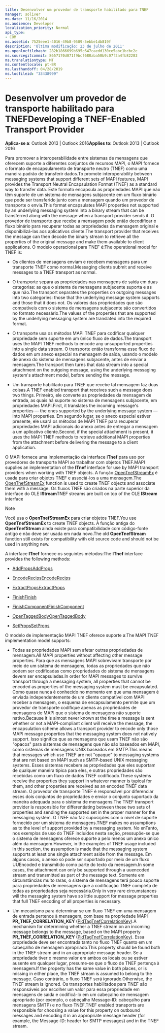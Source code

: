 ```yaml
---
title: Desenvolver um provedor de transporte habilitado para TNEF
manager: soliver
ms.date: 11/16/2014
ms.audience: Developer
localization_priority: Normal
api_type:
- COM
ms.assetid: 7525eee1-4016-49b8-9509-5ebbe1db819f
description: 'Última modificação: 23 de julho de 2011'
ms.openlocfilehash: 282b1866699b695c647caedd130ce5abc1bcbc2c
ms.sourcegitcommit: 8657170d071f9bcf680aba50b9c07f2a4fb82283
ms.translationtype: MT
ms.contentlocale: pt-BR
ms.lasthandoff: 04/28/2019
ms.locfileid: "33438999"
---
```

# <a name="developing-a-tnef-enabled-transport-provider"></a><span data-ttu-id="3b35f-103">Desenvolver um provedor de transporte habilitado para TNEF</span><span class="sxs-lookup"><span data-stu-id="3b35f-103">Developing a TNEF-Enabled Transport Provider</span></span>

  
  
<span data-ttu-id="3b35f-104">**Aplica-se a**: Outlook 2013 | Outlook 2016</span><span class="sxs-lookup"><span data-stu-id="3b35f-104">**Applies to**: Outlook 2013 | Outlook 2016</span></span> 
  
<span data-ttu-id="3b35f-105">Para promover a interoperabilidade entre sistemas de mensagens que oferecem suporte a diferentes conjuntos de recursos MAPI, o MAPI fornece o formato de encapsulamento de transporte neutro (TNEF) como uma maneira padrão de transferir dados.</span><span class="sxs-lookup"><span data-stu-id="3b35f-105">To promote interoperability between messaging systems that support different sets of MAPI features, MAPI provides the Transport Neutral Encapsulation Format (TNEF) as a standard way to transfer data.</span></span> <span data-ttu-id="3b35f-106">Este formato encapsula as propriedades MAPI que não têm suporte de um sistema de mensagens subjacente em um fluxo binário que pode ser transferido junto com a mensagem quando um provedor de transporte o envia.</span><span class="sxs-lookup"><span data-stu-id="3b35f-106">This format encapsulates MAPI properties not supported by an underlying messaging system into a binary stream that can be transferred along with the message when a transport provider sends it.</span></span> <span data-ttu-id="3b35f-107">O provedor de transporte que recebe a mensagem pode então decodificar o fluxo binário para recuperar todas as propriedades da mensagem original e disponibilizá-las aos aplicativos cliente.</span><span class="sxs-lookup"><span data-stu-id="3b35f-107">The transport provider that receives the message can then decode the binary stream to retrieve all the properties of the original message and make them available to client applications.</span></span> <span data-ttu-id="3b35f-108">O modelo operacional para TNEF é:</span><span class="sxs-lookup"><span data-stu-id="3b35f-108">The operational model for TNEF is:</span></span>
  
- <span data-ttu-id="3b35f-109">Os clientes de mensagens enviam e recebem mensagens para um transporte TNEF como normal.</span><span class="sxs-lookup"><span data-stu-id="3b35f-109">Messaging clients submit and receive messages to a TNEF transport as normal.</span></span>
    
- <span data-ttu-id="3b35f-110">O transporte separa as propriedades nas mensagens de saída em duas categorias: as que o sistema de mensagens subjacente suporta e as que não.</span><span class="sxs-lookup"><span data-stu-id="3b35f-110">The transport separates the properties on outgoing messages into two categories: those that the underlying message system supports and those that it does not.</span></span> <span data-ttu-id="3b35f-111">Os valores das propriedades que são compatíveis com o sistema de mensagens subjacente são convertidos no formato necessário.</span><span class="sxs-lookup"><span data-stu-id="3b35f-111">The values of the properties that are supported by the underlying messaging system are translated into the required format.</span></span>
    
- <span data-ttu-id="3b35f-112">O transporte usa os métodos MAPI TNEF para codificar qualquer propriedade sem suporte em um único fluxo de dados.</span><span class="sxs-lookup"><span data-stu-id="3b35f-112">The transport uses the MAPI TNEF methods to encode any unsupported properties into a single data stream.</span></span> <span data-ttu-id="3b35f-113">O transporte então transforma esse fluxo de dados em um anexo especial na mensagem de saída, usando o modelo de anexo do sistema de mensagens subjacente, antes de enviar a mensagem.</span><span class="sxs-lookup"><span data-stu-id="3b35f-113">The transport then turns that data stream into a special attachment on the outgoing message, using the underlying messaging system's attachment model, before sending the message.</span></span>
    
- <span data-ttu-id="3b35f-114">Um transporte habilitado para TNEF que recebe tal mensagem faz duas coisas.</span><span class="sxs-lookup"><span data-stu-id="3b35f-114">A TNEF enabled transport that receives such a message does two things.</span></span> <span data-ttu-id="3b35f-115">Primeiro, ele converte as propriedades da mensagem de entrada, as quais há suporte no sistema de mensagens subjacente, em propriedades MAPI.</span><span class="sxs-lookup"><span data-stu-id="3b35f-115">First, it translates the incoming message's properties — the ones supported by the underlying message system — into MAPI properties.</span></span> <span data-ttu-id="3b35f-116">Em segundo lugar, se o anexo especial estiver presente, ele usará os métodos de MAPI TNEF para recuperar propriedades MAPI adicionais do anexo antes de entregar a mensagem a um aplicativo cliente.</span><span class="sxs-lookup"><span data-stu-id="3b35f-116">Second, if the special attachment is present, it uses the MAPI TNEF methods to retrieve additional MAPI properties from the attachment before delivering the message to a client application.</span></span>
    
<span data-ttu-id="3b35f-117">O MAPI fornece uma implementação da interface **ITnef** para uso por provedores de transporte MAPI ao trabalhar com objetos TNEF.</span><span class="sxs-lookup"><span data-stu-id="3b35f-117">MAPI supplies an implementation of the **ITnef** interface for use by MAPI transport providers when working with TNEF objects.</span></span> <span data-ttu-id="3b35f-118">A função [OpenTnefStreamEx](opentnefstreamex.md) é usada para criar objetos TNEF e associá-los a uma mensagem.</span><span class="sxs-lookup"><span data-stu-id="3b35f-118">The [OpenTnefStreamEx](opentnefstreamex.md) function is used to create TNEF objects and associate them with a message.</span></span> <span data-ttu-id="3b35f-119">Os fluxos TNEF são criados na parte superior da interface do OLE **IStream**</span><span class="sxs-lookup"><span data-stu-id="3b35f-119">TNEF streams are built on top of the OLE **IStream** interface</span></span> 
  
> [!NOTE]
> <span data-ttu-id="3b35f-120">Você usa o **OpenTnefStreamEx** para criar objetos TNEF.</span><span class="sxs-lookup"><span data-stu-id="3b35f-120">You use **OpenTnefStreamEx** to create TNEF objects.</span></span> <span data-ttu-id="3b35f-121">A função antiga do **OpenTnefStream** ainda existe para compatibilidade com código-fonte antigo e não deve ser usada em nada novo.</span><span class="sxs-lookup"><span data-stu-id="3b35f-121">The old **OpenTnefStream** function still exists for compatibility with old source code and should not be used in anything new.</span></span> 
  
<span data-ttu-id="3b35f-122">A interface **ITnef** fornece os seguintes métodos:</span><span class="sxs-lookup"><span data-stu-id="3b35f-122">The **ITnef** interface provides the following methods:</span></span> 
  
- [<span data-ttu-id="3b35f-123">AddProps</span><span class="sxs-lookup"><span data-stu-id="3b35f-123">AddProps</span></span>](itnef-addprops.md)
    
- [<span data-ttu-id="3b35f-124">EncodeRecips</span><span class="sxs-lookup"><span data-stu-id="3b35f-124">EncodeRecips</span></span>](itnef-encoderecips.md)
    
- [<span data-ttu-id="3b35f-125">ExtractProps</span><span class="sxs-lookup"><span data-stu-id="3b35f-125">ExtractProps</span></span>](itnef-extractprops.md)
    
- [<span data-ttu-id="3b35f-126">Finish</span><span class="sxs-lookup"><span data-stu-id="3b35f-126">Finish</span></span>](itnef-finish.md)
    
- [<span data-ttu-id="3b35f-127">FinishComponent</span><span class="sxs-lookup"><span data-stu-id="3b35f-127">FinishComponent</span></span>](itnef-finishcomponent.md)
    
- [<span data-ttu-id="3b35f-128">OpenTaggedBody</span><span class="sxs-lookup"><span data-stu-id="3b35f-128">OpenTaggedBody</span></span>](itnef-opentaggedbody.md)
    
- [<span data-ttu-id="3b35f-129">SetProps</span><span class="sxs-lookup"><span data-stu-id="3b35f-129">SetProps</span></span>](itnef-setprops.md)
    
<span data-ttu-id="3b35f-130">O modelo de implementação MAPI TNEF oferece suporte a:</span><span class="sxs-lookup"><span data-stu-id="3b35f-130">The MAPI TNEF implementation model supports:</span></span>
  
- <span data-ttu-id="3b35f-131">Todas as propriedades MAPI sem afetar outras propriedades de mensagem.</span><span class="sxs-lookup"><span data-stu-id="3b35f-131">All MAPI properties without affecting other message properties.</span></span> <span data-ttu-id="3b35f-132">Para que as mensagens MAPI sobrevivam transporte por meio de um sistema de mensagens, todas as propriedades que não podem ser codificadas como propriedades do sistema de mensagens devem ser encapsuladas.</span><span class="sxs-lookup"><span data-stu-id="3b35f-132">In order for MAPI messages to survive transport through a messaging system, all properties that cannot be encoded as properties of the messaging system must be encapsulated.</span></span> <span data-ttu-id="3b35f-133">Como quase nunca é conhecido no momento em que uma mensagem é enviada independentemente de um cliente compatível com MAPI receber a mensagem, o esquema de encapsulamento permite que um provedor de transporte codifique apenas as propriedades de mensagens de MAPI que o sistema de mensagens não suporte nativo.</span><span class="sxs-lookup"><span data-stu-id="3b35f-133">Because it is almost never known at the time a message is sent whether or not a MAPI-compliant client will receive the message, the encapsulation scheme allows a transport provider to encode only those MAPI message properties that the messaging system does not natively support.</span></span> <span data-ttu-id="3b35f-134">Isso significa que as mensagens que usam TNEF não são "opacos" para sistemas de mensagens que não são baseados em MAPI, como sistemas de mensagens UNIX baseados em SMTP.</span><span class="sxs-lookup"><span data-stu-id="3b35f-134">This means that messages which use TNEF are not "opaque" to messaging systems that are not based on MAPI such as SMTP-based UNIX messaging systems.</span></span> <span data-ttu-id="3b35f-135">Esses sistemas recebem as propriedades que eles suportam de qualquer maneira típica para eles, e outras propriedades são recebidas como um fluxo de dados TNEF codificado.</span><span class="sxs-lookup"><span data-stu-id="3b35f-135">These systems receive the properties they support in whatever manner is typical for them, and other properties are received as an encoded TNEF data stream.</span></span> <span data-ttu-id="3b35f-136">O provedor de transporte TNEF é responsável por diferenciar esses dois conjuntos de propriedades e enviar o conjunto suportado da maneira adequada para o sistema de mensagens.</span><span class="sxs-lookup"><span data-stu-id="3b35f-136">The TNEF transport provider is responsible for differentiating between these two sets of properties and sending the supported set in the proper manner for the messaging system.</span></span> <span data-ttu-id="3b35f-137">O TNEF não faz suposições com o nível de suporte fornecido por um sistema de mensagens.</span><span class="sxs-lookup"><span data-stu-id="3b35f-137">TNEF makes no assumptions as to the level of support provided by a messaging system.</span></span> <span data-ttu-id="3b35f-138">No enTanto, nos exemplos de uso do TNEF incluídos nesta seção, pressupõe-se que o sistema de mensagens oferece suporte a pelo menos um anexo único além da mensagem.</span><span class="sxs-lookup"><span data-stu-id="3b35f-138">However, in the examples of TNEF usage included in this section, the assumption is made that the messaging system supports at least one single attachment aside from the message.</span></span> <span data-ttu-id="3b35f-139">Em alguns casos, o anexo só pode ser suportado por meio de um fluxo UUEncoded e transmitido como parte do texto da mensagem.</span><span class="sxs-lookup"><span data-stu-id="3b35f-139">In some cases, the attachment can only be supported through a uuencoded stream and transmitted as part of the message text.</span></span> <span data-ttu-id="3b35f-140">Somente em circunstâncias muito raras, o sistema de mensagens terá pouco suporte para propriedades de mensagens que a codificação TNEF completa de todas as propriedades seja necessária.</span><span class="sxs-lookup"><span data-stu-id="3b35f-140">Only in very rare circumstances will the messaging system have so little support for message properties that full TNEF encoding of all properties is necessary.</span></span>
    
- <span data-ttu-id="3b35f-141">Um mecanismo para determinar se um fluxo TNEF em uma mensagem de entrada pertence à mensagem, com base na propriedade MAPI **PR_TNEF_CORRELATION_KEY** ([PidTagTnefCorrelationKey](pidtagtnefcorrelationkey-canonical-property.md)).</span><span class="sxs-lookup"><span data-stu-id="3b35f-141">A mechanism for determining whether a TNEF stream on an incoming message belongs to the message, based on the MAPI property **PR_TNEF_CORRELATION_KEY** ([PidTagTnefCorrelationKey](pidtagtnefcorrelationkey-canonical-property.md)).</span></span> <span data-ttu-id="3b35f-142">Essa propriedade deve ser encontrada tanto no fluxo TNEF quanto em um cabeçalho de mensagem apropriado.</span><span class="sxs-lookup"><span data-stu-id="3b35f-142">This property should be found both in the TNEF stream and in an appropriate message header.</span></span> <span data-ttu-id="3b35f-143">Se a propriedade tiver o mesmo valor em ambos os locais ou se estiver ausente em qualquer lugar, presume-se que o fluxo de TNEF pertença à mensagem.</span><span class="sxs-lookup"><span data-stu-id="3b35f-143">If the property has the same value in both places, or is missing in either place, the TNEF stream is assumed to belong to the message.</span></span> <span data-ttu-id="3b35f-144">Caso contrário, o fluxo TNEF será ignorado.</span><span class="sxs-lookup"><span data-stu-id="3b35f-144">Otherwise, the TNEF stream is ignored.</span></span> <span data-ttu-id="3b35f-145">Os transportes habilitados para TNEF são responsáveis por escolher um valor para essa propriedade em mensagens de saída e codificá-lo em um cabeçalho de mensagem apropriado (por exemplo, o cabeçalho Message-ID: cabeçalho para mensagens SMTP) e no fluxo TNEF.</span><span class="sxs-lookup"><span data-stu-id="3b35f-145">TNEF enabled transports are responsible for choosing a value for this property on outbound messages and encoding it in an appropriate message header (for example, the Message-ID: header for SMTP messages) and in the TNEF stream.</span></span>
    

